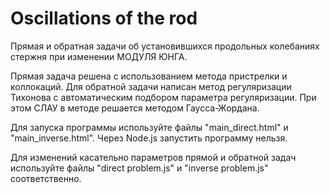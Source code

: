 # Oscillations of the rod
Прямая и обратная задачи об установившихся продольных колебаниях стержня при изменении МОДУЛЯ ЮНГА.

Прямая задача решена с использованием метода пристрелки и коллокаций.
Для обратной задачи написан метод регуляризации Тихонова с автоматическим подбором параметра регуляризации. При этом СЛАУ в методе решается методом Гаусса-Жордана.

Для запуска программы используйте файлы "main_direct.html" и "main_inverse.html". Через Node.js запустить программу нельзя.

Для изменений касательно параметров прямой и обратной задач используйте файлы "direct problem.js" и "inverse problem.js" соответственно.

